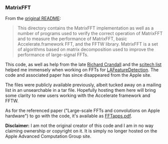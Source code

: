 ### MatrixFFT

From the [original README](https://github.com/nickoneill/MatrixFFT/raw/master/README-original):

> This directory contains the MatrixFFT implementation as well as a number of programs used to verify the correct operation of MatrixFFT and to measure the performance of MatrixFFT, basic Accelerate.framework FFT, and the FFTW library. MatrixFFT is a set of algorithms based on matrix decomposition used to improve the performance of large-signal FFTs.

This code, as well as help from the late [Richard Crandall](http://en.wikipedia.org/wiki/Richard_Crandall) and the [scitech list](https://lists.apple.com/mailman/listinfo/scitech) helped me immensely when working on FFTs for [LAFeatureDetection](https://github.com/nickoneill/LAFeatureDetection). The code and associated paper has since disappeared from the Apple site.

The files were publicly available previously, albeit tucked away on a mailing list in an unsearchable in a tar file. Hopefully hosting them here will bring some clarity to new users working with the Accelerate framework and FFTW.

As for the referenced paper ("Large-scale FFTs and convolutions
on Apple hardware") to go with the code, it's available as [FFTapps.pdf](https://github.com/nickoneill/MatrixFFT/raw/master/FFTapps.pdf).

**Disclaimer:** I am not the original creator of this code and I am in no way claiming ownership or copyright on it. It is simply no longer hosted on the Apple Advanced Computation Group site.
